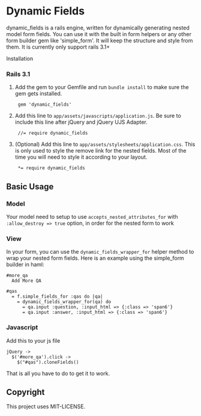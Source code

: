 Dynamic Fields
=====================

dynamic_fields is a rails engine, written for dynamically generating nested model form fields.  You can use it with the built in form helpers or any other form builder gem like 'simple_form'. It will keep the structure and style from them. It is currently only support rails 3.1+


Installation

### Rails 3.1

1. Add the gem to your Gemfile and run `bundle install` to make sure the gem gets installed.

        gem 'dynamic_fields'

2. Add this line to `app/assets/javascripts/application.js`. Be sure to include this line after jQuery and jQuery UJS Adapter.

        //= require dynamic_fields

3. (Optional) Add this line to `app/assets/stylesheets/application.css`. This is only used to style the remove link for the nested fields. Most of the time you will need to style it according to your layout.

        *= require dynamic_fields



Basic Usage
-----------

### Model

Your model need to setup to use `accepts_nested_attributes_for` with `:allow_destroy => true` option, in order for the nested form to work

### View

In your form, you can use the `dynamic_fields_wrapper_for` helper method to wrap your nested form fields.
Here is an example using the simple_form builder in haml:

    #more_qa
      Add More QA

    #qas
      = f.simple_fields_for :qas do |qa|
        = dynamic_fields_wrapper_for(qa) do
          = qa.input :question, :input_html => {:class => 'span6'}
          = qa.input :answer, :input_html => {:class => 'span6'}


### Javascript

Add this to your js file

    jQuery ->
      $('#more_qa').click ->
        $("#qas").cloneFields()


That is all you have to do to get it to work.



Copyright
--------
This project uses MIT-LICENSE.